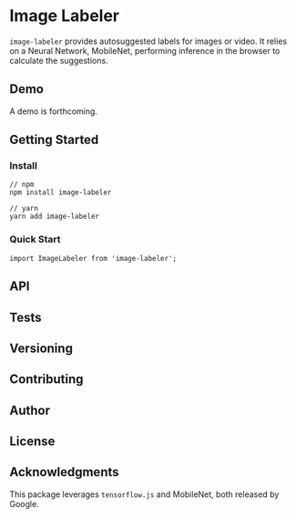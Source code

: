 # Image Labeler

`image-labeler` provides autosuggested labels for images or video. It relies on a Neural Network, MobileNet, performing inference in the browser to calculate the suggestions.

## Demo
A demo is forthcoming.

## Getting Started

### Install

```
// npm
npm install image-labeler

// yarn
yarn add image-labeler
```

### Quick Start

```
import ImageLabeler from 'image-labeler';

```

## API

## Tests

## Versioning

## Contributing



## Author

## License

## Acknowledgments

This package leverages `tensorflow.js` and MobileNet, both released by Google.
